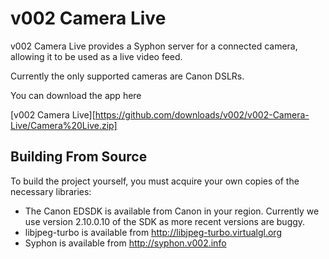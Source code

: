 v002 Camera Live
================

v002 Camera Live provides a Syphon server for a connected camera, allowing it to be used as a live video feed.

Currently the only supported cameras are Canon DSLRs.

You can download the app here

[v002 Camera Live][https://github.com/downloads/v002/v002-Camera-Live/Camera%20Live.zip]

Building From Source
--------------------

To build the project yourself, you must acquire your own copies of the necessary libraries:

 - The Canon EDSDK is available from Canon in your region. Currently we use version 2.10.0.10 of the SDK as more recent versions are buggy.
 - libjpeg-turbo is available from http://libjpeg-turbo.virtualgl.org
 - Syphon is available from http://syphon.v002.info
